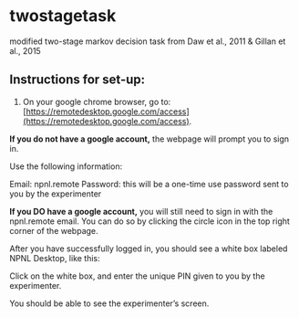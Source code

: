 # twostagetask
modified two-stage markov decision task from Daw et al., 2011 &amp; Gillan et al., 2015

## Instructions for set-up:

1. On your google chrome browser, go to: [https://remotedesktop.google.com/access](https://remotedesktop.google.com/access).

**If you do not have a google account,** the webpage will prompt you to sign in.

Use the following information:

Email: npnl.remote
Password: this will be a one-time use password sent to you by the experimenter


**If you DO have a google account,** you will still need to sign in with the npnl.remote email. 
You can do so by clicking the circle icon in the top right corner of the webpage. 


After you have successfully logged in, you should see a white box labeled NPNL Desktop, like this:

<photo of remote desktop>

Click on the white box, and enter the unique PIN given to you by the experimenter. 

You should be able to see the experimenter’s screen.


